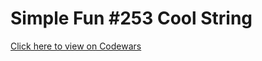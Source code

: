 # Simple Fun #253 Cool String
[Click here to view on Codewars](https://codewars.com/kata/590fd3220f05b4f1ad00007c)